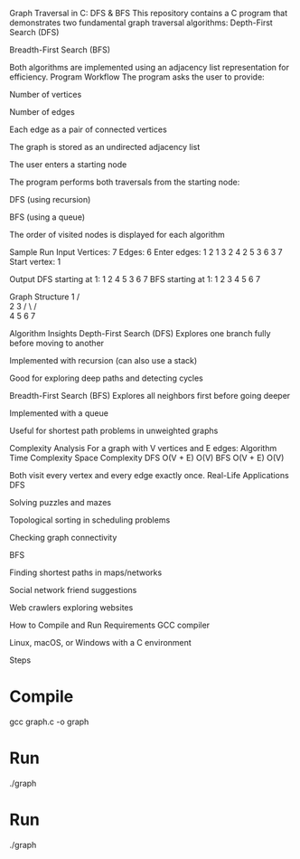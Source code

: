 Graph Traversal in C: DFS & BFS
This repository contains a C program that demonstrates two fundamental graph traversal algorithms:
Depth-First Search (DFS)


Breadth-First Search (BFS)


Both algorithms are implemented using an adjacency list representation for efficiency.
Program Workflow
The program asks the user to provide:


Number of vertices


Number of edges


Each edge as a pair of connected vertices


The graph is stored as an undirected adjacency list


The user enters a starting node


The program performs both traversals from the starting node:


DFS (using recursion)


BFS (using a queue)


The order of visited nodes is displayed for each algorithm


Sample Run
Input
Vertices: 7
Edges: 6
Enter edges:
1 2
1 3
2 4
2 5
3 6
3 7
Start vertex: 1

Output
DFS starting at 1: 1 2 4 5 3 6 7
BFS starting at 1: 1 2 3 4 5 6 7

Graph Structure
      1
      / \
     2   3
    / \  / \
   4  5 6  7

Algorithm Insights
Depth-First Search (DFS)
Explores one branch fully before moving to another


Implemented with recursion (can also use a stack)


Good for exploring deep paths and detecting cycles


Breadth-First Search (BFS)
Explores all neighbors first before going deeper


Implemented with a queue


Useful for shortest path problems in unweighted graphs


 Complexity Analysis
For a graph with V vertices and E edges:
Algorithm
Time Complexity
Space Complexity
DFS
O(V + E)
O(V)
BFS
O(V + E)
O(V)

Both visit every vertex and every edge exactly once.
Real-Life Applications
DFS


Solving puzzles and mazes


Topological sorting in scheduling problems


Checking graph connectivity


BFS


Finding shortest paths in maps/networks


Social network friend suggestions


Web crawlers exploring websites



How to Compile and Run
Requirements
GCC compiler


Linux, macOS, or Windows with a C environment


Steps
# Compile
gcc graph.c -o graph
# Run
./graph


# Run
./graph
